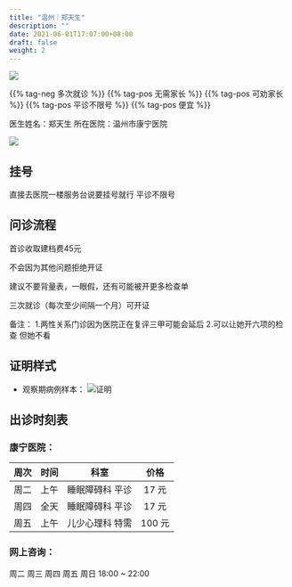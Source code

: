 ```yaml
---
title: "温州｜郑天生"
description: ""
date: 2021-06-01T17:07:00+08:00
draft: false
weight: 2
---
```


![](/images/doctor/zheng-tiansheng.jpg)

{{% tag-neg 多次就诊 %}} {{% tag-pos 无需家长 %}} {{% tag-pos 可劝家长 %}}
{{% tag-pos 平诊不限号 %}} {{% tag-pos 便宜 %}}

医生姓名：郑天生
所在医院：温州市康宁医院

![](/images/doctor/zheng-tiansheng-qr.jpg)


## 挂号

直接去医院一楼服务台说要挂号就行 平诊不限号

## 问诊流程

首诊收取建档费45元

不会因为其他问题拒绝开证

建议不要背量表，一眼假，还有可能被开更多检查单 

三次就诊（每次至少间隔一个月）可开证

备注：
1.两性关系门诊因为医院正在复评三甲可能会延后
2.可以让她开六项的检查 但她不看

## 证明样式

- 观察期病例样本：
  ![证明](images/doctor/zheng-tiansheng-zm.jpg)

## 出诊时刻表

### 康宁医院：

| 周次 | 时间 | 科室 | 价格 |
| :---: | :---: | :---: | :---: |
| 周二 | 上午 | 睡眠障碍科 平诊 | 17 元 |
| 周四 | 全天 | 睡眠障碍科 平诊 | 17 元 |
| 周五 | 上午 | 儿少心理科 特需 | 100 元 |

### 网上咨询：

周二 周三 周四 周五 周日 18:00 ~ 22:00
